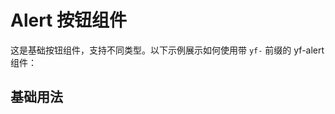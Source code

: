 # Alert 按钮组件

这是基础按钮组件，支持不同类型。以下示例展示如何使用带 `yf-` 前缀的 yf-alert 组件：

## 基础用法

<DemoBlock demoPath="yf-alert/basic" />

<script setup>
</script>

